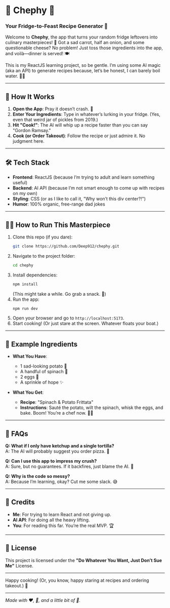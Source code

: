 # 🥗 **Chephy** 🍳

### Your Fridge-to-Feast Recipe Generator 🚀

Welcome to **Chephy**, the app that turns your random fridge leftovers into culinary masterpieces! 🎉 Got a sad carrot, half an onion, and some questionable cheese? No problem! Just toss those ingredients into the app, and voilà—dinner is served! 🍽️

This is my ReactJS learning project, so be gentle. I’m using some AI magic (aka an API) to generate recipes because, let’s be honest, I can barely boil water. 💁‍♂️

---

## 🚀 **How It Works**

1. **Open the App**: Pray it doesn’t crash. 🙏
2. **Enter Your Ingredients**: Type in whatever’s lurking in your fridge. (Yes, even that weird jar of pickles from 2019.)
3. **Hit "Cook!"**: The AI will whip up a recipe faster than you can say "Gordon Ramsay."
4. **Cook (or Order Takeout)**: Follow the recipe or just admire it. No judgment here.

---

## 🛠️ **Tech Stack**

- **Frontend**: ReactJS (because I’m trying to adult and learn something useful)
- **Backend**: AI API (because I’m not smart enough to come up with recipes on my own)
- **Styling**: CSS (or as I like to call it, "Why won’t this div center?!")
- **Humor**: 100% organic, free-range dad jokes

---

## 🧑‍💻 **How to Run This Masterpiece**

1. Clone this repo (if you dare):
   ```bash
   git clone https://github.com/Deep912/chephy.git
   ```
2. Navigate to the project folder:
   ```bash
   cd chephy
   ```
3. Install dependencies:
   ```bash
   npm install
   ```
   (This might take a while. Go grab a snack. 🍿)
4. Run the app:
   ```bash
   npm run dev
   ```
5. Open your browser and go to `http://localhost:5173`.
6. Start cooking! (Or just stare at the screen. Whatever floats your boat.)

---

## 🍴 **Example Ingredients**

- **What You Have**:

  - 1 sad-looking potato 🥔
  - A handful of spinach 🥬
  - 2 eggs 🥚
  - A sprinkle of hope ✨

- **What You Get**:
  - **Recipe**: "Spinach & Potato Frittata"
  - **Instructions**: Sauté the potato, wilt the spinach, whisk the eggs, and bake. Boom! You’re a chef now. 👨‍🍳

---

## 🤔 **FAQs**

**Q: What if I only have ketchup and a single tortilla?**  
A: The AI will probably suggest you order pizza. 🍕

**Q: Can I use this app to impress my crush?**  
A: Sure, but no guarantees. If it backfires, just blame the AI. 🤖

**Q: Why is the code so messy?**  
A: Because I’m learning, okay? Cut me some slack. 😅

---

## 🙏 **Credits**

- **Me**: For trying to learn React and not giving up.
- **AI API**: For doing all the heavy lifting.
- **You**: For reading this far. You’re the real MVP. 🏆

---

## 📜 **License**

This project is licensed under the **"Do Whatever You Want, Just Don’t Sue Me"** License.

---

Happy cooking! (Or, you know, happy staring at recipes and ordering takeout.) 🎉

---

_Made with ❤️, 🧠, and a little bit of 🤪._
